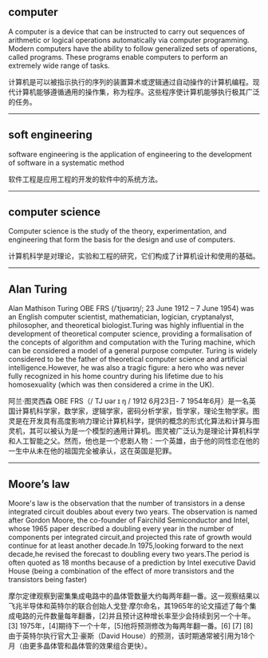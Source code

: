 ## computer                       
A computer is a device that can be instructed to carry out sequences of arithmetic or logical operations automatically via computer programming. Modern computers have the ability to follow generalized sets of operations, called programs. These programs enable computers to perform an extremely wide range of tasks.

计算机是可以被指示执行的序列的装置算术或逻辑通过自动操作的计算机编程。现代计算机能够遵循通用的操作集，称为程序。这些程序使计算机能够执行极其广泛的任务。

---

## soft engineering
software engineering is the application of engineering to the development of software in a systematic method

软件工程是应用工程的开发的软件中的系统方法。

---

## computer science
Computer science is the study of the theory, experimentation, and engineering that form the basis for the design and use of computers.

计算机科学是对理论，实验和工程的研究，它们构成了计算机设计和使用的基础。

---



## Alan Turing
Alan Mathison Turing OBE FRS (/ˈtjʊərɪŋ/; 23 June 1912 – 7 June 1954) was an English computer scientist, mathematician, logician, cryptanalyst, philosopher, and theoretical biologist.Turing was highly influential in the development of theoretical computer science, providing a formalisation of the concepts of algorithm and computation with the Turing machine, which can be considered a model of a general purpose computer. Turing is widely considered to be the father of theoretical computer science and artificial intelligence.However, he was also a tragic figure: a hero who was never fully recognized in his home country during his lifetime due to his homosexuality (which was then considered a crime in the UK). 

阿兰·图灵西森 OBE FRS（/ TJ ʊər ɪ ŋ / 1912 6月23日- 7 1954年6月）是一名英国计算机科学家，数学家，逻辑学家，密码分析学家，哲学家，理论生物学家。图灵是在开发具有高度影响力理论计算机科学，提供的概念的形式化算法和计算与图灵机，其可以被认为是一个模型的通用计算机。图灵被广泛认为是理论计算机科学和人工智能之父。然而，他也是一个悲剧人物：一个英雄，由于他的同性恋在他的一生中从未在他的祖国完全被承认，这在英国是犯罪。

---

##  Moore’s law
Moore's law is the observation that the number of transistors in a dense integrated circuit doubles about every two years. The observation is named after Gordon Moore, the co-founder of Fairchild Semiconductor and Intel, whose 1965 paper described a doubling every year in the number of components per integrated circuit,and projected this rate of growth would continue for at least another decade.In 1975,looking forward to the next decade,he revised the forecast to doubling every two years.The period is often quoted as 18 months because of a prediction by Intel executive David House (being a combination of the effect of more transistors and the transistors being faster)

摩尔定律观察到密集集成电路中的晶体管数量大约每两年翻一番。这一观察结果以飞兆半导体和英特尔的联合创始人戈登·摩尔命名，其1965年的论文描述了每个集成电路的元件数量每年翻番，[2]并且预计这种增长率至少会持续到另一个十年。[3] 1975年，[4]期待下一个十年，[5]他将预测修改为每两年翻一番。[6] [7] [8]由于英特尔执行官大卫·豪斯（David House）的预测，该时期通常被引用为18个月（由更多晶体管和晶体管的效果组合更快）。
